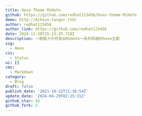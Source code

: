 ```yaml
---
title: Hexo Theme MiHoYo
github: https://github.com/redhat123456/hexo-theme-MiHoYo
demo: http://mihoyo.tanger.ltd/
author: redhat123456
author_link: https://github.com/redhat123456
date: 2024-11-28T15:13:25.718Z
description: 一款致力于开发出MiHoYo一系列风格的hexo主题
ssg:
  - Hexo
css:
  - Stylus
ui: []
cms:
  - Markdown
category:
  - Blog
draft: false
publish_date: '2021-10-22T11:36:54Z'
update_date: '2024-04-29T02:25:31Z'
github_star: 42
github_fork: 2
---
```

